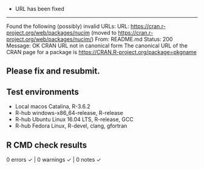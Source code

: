 * URL has been fixed
---
Found the following (possibly) invalid URLs:
   URL: https://cran.r-project.org/web/packages/nucim (moved to https://cran.r-project.org/web/packages/nucim/)
     From: README.md
     Status: 200
     Message: OK
     CRAN URL not in canonical form
   The canonical URL of the CRAN page for a package is
     https://CRAN.R-project.org/package=pkgname

Please fix and resubmit.
---
## Test environments
- Local macos Catalina, R-3.6.2
- R-hub windows-x86_64-release, R-release
- R-hub Ubuntu Linux 16.04 LTS, R-release, GCC
- R-hub Fedora Linux, R-devel, clang, gfortran

## R CMD check results
0 errors ✓ | 0 warnings ✓ | 0 notes ✓

